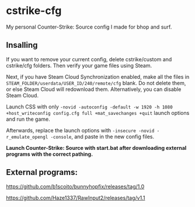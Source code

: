# cstrike-cfg

My personal Counter-Strike: Source config I made for bhop and surf. 

## Insalling

If you want to remove your current config, delete cstrike/custom and cstrike/cfg folders. 
Then verify your game files using Steam.

Next, if you have Steam Cloud Synchronization enabled, make all the files in `STEAM_FOLDER/userdata/USER_ID/240/remote/cfg` blank. 
Do not delete them, or else Steam Cloud will redownload them. Alternatively, you can disable Steam Cloud.

Launch CSS with only `-novid -autoconfig -default -w 1920 -h 1080 +host_writeconfig config.cfg full +mat_savechanges +quit` launch options and run the game.

Afterwards, replace the launch options with `-insecure -novid -r_emulate_opengl -console`, and paste in the new config files.

**Launch Counter-Strike: Source with start.bat after downloading external programs with the correct pathing.**

## External programs:

https://github.com/b1scoito/bunnyhopfix/releases/tag/1.0

https://github.com/Haze1337/RawInput2/releases/tag/v1.1
